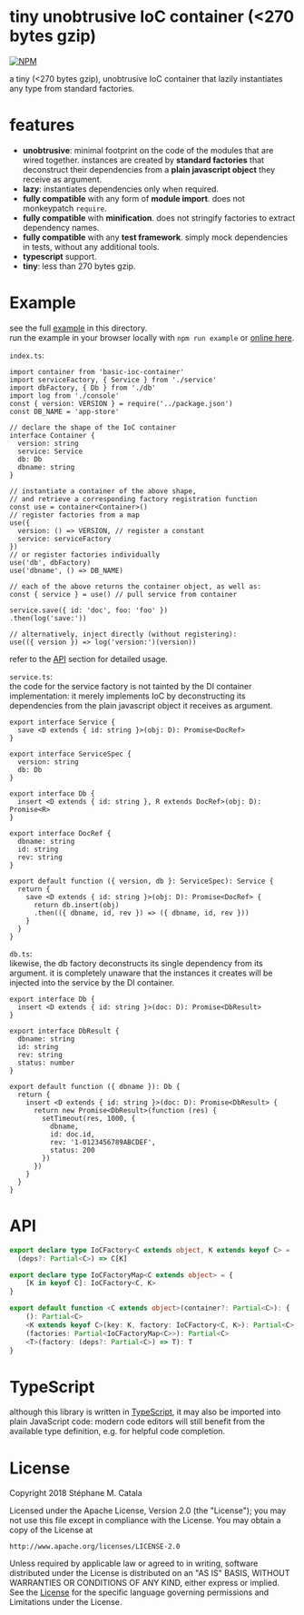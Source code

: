 # tiny unobtrusive IoC container (<270 bytes gzip)
[![NPM](https://nodei.co/npm/basic-ioc-container.png?compact=true)](https://nodei.co/npm/basic-ioc-container/)

a tiny (<270 bytes gzip), unobtrusive IoC container that lazily instantiates
any type from standard factories.

# features
* **unobtrusive**: minimal footprint on the code of the modules that are wired together.
instances are created by **standard factories** that deconstruct their dependencies
from a **plain javascript object** they receive as argument.
* **lazy**: instantiates dependencies only when required.
* **fully compatible** with any form of **module import**.
does not monkeypatch `require`.
* **fully compatible** with **minification**.
does not stringify factories to extract dependency names.
* **fully compatible** with any **test framework**.
simply mock dependencies in tests, without any additional tools.
* **typescript** support.
* **tiny**: less than 270 bytes gzip.

# <a name="example"></a> Example
see the full [example](./example/index.ts) in this directory.<br/>
run the example in your browser locally with `npm run example`
or [online here](https://cdn.rawgit.com/ZenyWay/basic-ioc-container/v0.3.0/example/index.html).

`index.ts`:
```tsx
import container from 'basic-ioc-container'
import serviceFactory, { Service } from './service'
import dbFactory, { Db } from './db'
import log from './console'
const { version: VERSION } = require('../package.json')
const DB_NAME = 'app-store'

// declare the shape of the IoC container
interface Container {
  version: string
  service: Service
  db: Db
  dbname: string
}

// instantiate a container of the above shape,
// and retrieve a corresponding factory registration function
const use = container<Container>()
// register factories from a map
use({
  version: () => VERSION, // register a constant
  service: serviceFactory
})
// or register factories individually
use('db', dbFactory)
use('dbname', () => DB_NAME)

// each of the above returns the container object, as well as:
const { service } = use() // pull service from container

service.save({ id: 'doc', foo: 'foo' })
.then(log('save:'))

// alternatively, inject directly (without registering):
use(({ version }) => log('version:')(version))
```
refer to the [API](#API) section for detailed usage.

`service.ts`:<br/>
the code for the service factory is not tainted by the DI container implementation:
it merely implements IoC by deconstructing its dependencies
from the plain javascript object it receives as argument.
```tsx
export interface Service {
  save <D extends { id: string }>(obj: D): Promise<DocRef>
}

export interface ServiceSpec {
  version: string
  db: Db
}

export interface Db {
  insert <D extends { id: string }, R extends DocRef>(obj: D): Promise<R>
}

export interface DocRef {
  dbname: string
  id: string
  rev: string
}

export default function ({ version, db }: ServiceSpec): Service {
  return {
    save <D extends { id: string }>(obj: D): Promise<DocRef> {
      return db.insert(obj)
      .then(({ dbname, id, rev }) => ({ dbname, id, rev }))
    }
  }
}
```

`db.ts`:<br/>
likewise, the db factory deconstructs its single dependency from its argument.
it is completely unaware that the instances it creates will be
injected into the service by the DI container.
```tsx
export interface Db {
  insert <D extends { id: string }>(doc: D): Promise<DbResult>
}

export interface DbResult {
  dbname: string
  id: string
  rev: string
  status: number
}

export default function ({ dbname }): Db {
  return {
    insert <D extends { id: string }>(doc: D): Promise<DbResult> {
      return new Promise<DbResult>(function (res) {
        setTimeout(res, 1000, {
          dbname,
          id: doc.id,
          rev: '1-0123456789ABCDEF',
          status: 200
        })
      })
    }
  }
}
```
# <a name="API"></a>API
```ts
export declare type IoCFactory<C extends object, K extends keyof C> =
  (deps?: Partial<C>) => C[K]

export declare type IoCFactoryMap<C extends object> = {
    [K in keyof C]: IoCFactory<C, K>
}

export default function <C extends object>(container?: Partial<C>): {
    (): Partial<C>
    <K extends keyof C>(key: K, factory: IoCFactory<C, K>): Partial<C>
    (factories: Partial<IoCFactoryMap<C>>): Partial<C>
    <T>(factory: (deps?: Partial<C>) => T): T
}
```

# TypeScript
although this library is written in [TypeScript](https://www.typescriptlang.org),
it may also be imported into plain JavaScript code:
modern code editors will still benefit from the available type definition,
e.g. for helpful code completion.

# License
Copyright 2018 Stéphane M. Catala

Licensed under the Apache License, Version 2.0 (the "License");
you may not use this file except in compliance with the License.
You may obtain a copy of the License at

    http://www.apache.org/licenses/LICENSE-2.0

Unless required by applicable law or agreed to in writing, software
distributed under the License is distributed on an "AS IS" BASIS,
WITHOUT WARRANTIES OR CONDITIONS OF ANY KIND, either express or implied.
See the [License](./LICENSE) for the specific language governing permissions and
Limitations under the License.

